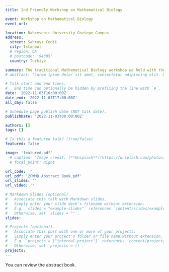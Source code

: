 ```yaml
---
title: 2nd Friendly Workshop on Mathematical Biology

event: Workshop on Mathematical Biology
event_url: 

location: Bahcesehir University Goztepe Campus
address:
  street: Sahrayı Cedit
  city: Istanbul
  # region: CA
  # postcode: '94305'
  country: Turkiye

summary: The traditional Mathematical Biology workshop we held with the Sarı Lab, which we collabrated.
# abstract: 'Lorem ipsum dolor sit amet, consectetur adipiscing elit. Duis posuere tellusac convallis placerat. Proin tincidunt magna sed ex sollicitudin condimentum. Sed ac faucibus dolor, scelerisque sollicitudin nisi. Cras purus urna, suscipit quis sapien eu, pulvinar tempor diam.'

# Talk start and end times.
#   End time can optionally be hidden by prefixing the line with `#`.
date: '2022-11-03T10:00:00Z'
date_end: '2022-11-03T17:00:00Z'
all_day: false

# Schedule page publish date (NOT talk date).
publishDate: '2022-11-03T00:00:00Z'

authors: []
tags: []

# Is this a featured talk? (true/false)
featured: false

image: 'featured.pdf'
  # caption: 'Image credit: [**Unsplash**](https://unsplash.com/photos/bzdhc5b3Bxs)'
  # focal_point: Right

url_code: ''
url_pdf: '2FWMB Abstract Book.pdf'
url_slides: ''
url_video: ''

# Markdown Slides (optional).
#   Associate this talk with Markdown slides.
#   Simply enter your slide deck's filename without extension.
#   E.g. `slides = "example-slides"` references `content/slides/example-slides.md`.
#   Otherwise, set `slides = ""`.
slides:

# Projects (optional).
#   Associate this post with one or more of your projects.
#   Simply enter your project's folder or file name without extension.
#   E.g. `projects = ["internal-project"]` references `content/project/deep-learning/index.md`.
#   Otherwise, set `projects = []`.
projects:
---
```

You can review the abstract book.
